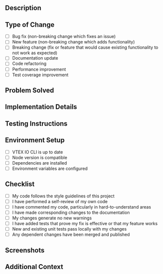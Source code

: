 ## Description
<!--- Provide a clear and concise description of the changes -->

## Type of Change
<!--- Put an `x` in all the boxes that apply: -->
- [ ] Bug fix (non-breaking change which fixes an issue)
- [ ] New feature (non-breaking change which adds functionality)
- [ ] Breaking change (fix or feature that would cause existing functionality to not work as expected)
- [ ] Documentation update
- [ ] Code refactoring
- [ ] Performance improvement
- [ ] Test coverage improvement

## Problem Solved
<!--- What problem is this solving? What is the motivation and context for this change? -->

## Implementation Details
<!--- Describe your changes in detail -->

## Testing Instructions
<!--- How should this be manually tested? Include steps to reproduce if applicable -->

## Environment Setup
- [ ] VTEX IO CLI is up to date
- [ ] Node version is compatible
- [ ] Dependencies are installed
- [ ] Environment variables are configured

## Checklist
- [ ] My code follows the style guidelines of this project
- [ ] I have performed a self-review of my own code
- [ ] I have commented my code, particularly in hard-to-understand areas
- [ ] I have made corresponding changes to the documentation
- [ ] My changes generate no new warnings
- [ ] I have added tests that prove my fix is effective or that my feature works
- [ ] New and existing unit tests pass locally with my changes
- [ ] Any dependent changes have been merged and published

## Screenshots
<!--- If applicable, add screenshots to help explain your changes -->

## Additional Context
<!--- Add any other context about the pull request here -->